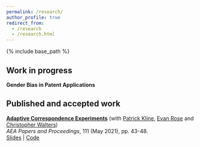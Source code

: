 ```yaml
---
permalink: /research/
author_profile: true
redirect_from:
  - /research
  - /research.html
---
```


{% include base_path %}


## Work in progress

<span style="color:$info-color">**Gender Bias in Patent Applications**</span>

<!---

**Parents' Job Loss and Children's Mobility: Evidence from Israel** (with [Tslil Aloni](https://sites.google.com/view/tslil-aloni/home?authuser=0)) 

**Head to the Foxes or Tail to the Lions? The Importance of Childhood Relative Earnings** (with [Tslil Aloni](https://sites.google.com/view/tslil-aloni/home?authuser=0) and 
[Tom Zohar](https://web.stanford.edu/~tzohar/))

*Many Promises One Land: Heterogeneous Childhood Location Effects* (with [Tslil Aloni](https://sites.google.com/view/tslil-aloni/home?authuser=0)) 
}
-->

## Published and accepted work

[**Adaptive Correspondence Experiments**](https://eml.berkeley.edu/~pkline/papers/skynet.pdf) (with [Patrick Kline](https://eml.berkeley.edu/~pkline/), [Evan Rose](https://ekrose.github.io/) and [Christopher Walters](https://eml.berkeley.edu/~crwalters/))   
*AEA Papers and Proceedings*, 111 (May 2021), pp. 43-48. \
[Slides](/files/AdaptiveCorrespondenceExperiments_Slides.pdf) | [Code](/files/AdaptiveCorrespondenceExperiments_code.zip) 


